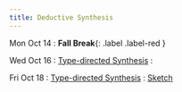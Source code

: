 ```yaml
---
title: Deductive Synthesis
---
```


Mon Oct 14
: **Fall Break**{: .label .label-red }

Wed Oct 16
: [Type-directed Synthesis](../lectures/lecture21-types.pdf)
  : []()

Fri Oct 18
: [Type-directed Synthesis](../lectures/lecture22-types2.pdf)
  : [Sketch](https://link.springer.com/content/pdf/10.1007/s10009-012-0249-7.pdf)
